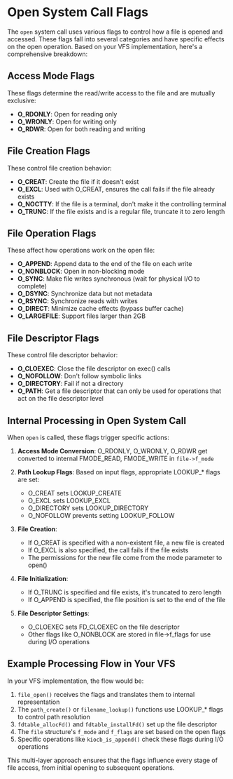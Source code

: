 # Open System Call Flags

The `open` system call uses various flags to control how a file is opened and accessed. These flags fall into several categories and have specific effects on the open operation. Based on your VFS implementation, here's a comprehensive breakdown:

## Access Mode Flags

These flags determine the read/write access to the file and are mutually exclusive:

- **O_RDONLY**: Open for reading only
- **O_WRONLY**: Open for writing only
- **O_RDWR**: Open for both reading and writing

## File Creation Flags

These control file creation behavior:

- **O_CREAT**: Create the file if it doesn't exist
- **O_EXCL**: Used with O_CREAT, ensures the call fails if the file already exists
- **O_NOCTTY**: If the file is a terminal, don't make it the controlling terminal
- **O_TRUNC**: If the file exists and is a regular file, truncate it to zero length

## File Operation Flags

These affect how operations work on the open file:

- **O_APPEND**: Append data to the end of the file on each write
- **O_NONBLOCK**: Open in non-blocking mode
- **O_SYNC**: Make file writes synchronous (wait for physical I/O to complete)
- **O_DSYNC**: Synchronize data but not metadata
- **O_RSYNC**: Synchronize reads with writes
- **O_DIRECT**: Minimize cache effects (bypass buffer cache)
- **O_LARGEFILE**: Support files larger than 2GB

## File Descriptor Flags

These control file descriptor behavior:

- **O_CLOEXEC**: Close the file descriptor on exec() calls
- **O_NOFOLLOW**: Don't follow symbolic links
- **O_DIRECTORY**: Fail if not a directory
- **O_PATH**: Get a file descriptor that can only be used for operations that act on the file descriptor level

## Internal Processing in Open System Call

When `open` is called, these flags trigger specific actions:

1. **Access Mode Conversion**: O_RDONLY, O_WRONLY, O_RDWR get converted to internal FMODE_READ, FMODE_WRITE in `file->f_mode`

2. **Path Lookup Flags**: Based on input flags, appropriate LOOKUP_* flags are set:
   - O_CREAT sets LOOKUP_CREATE
   - O_EXCL sets LOOKUP_EXCL
   - O_DIRECTORY sets LOOKUP_DIRECTORY
   - O_NOFOLLOW prevents setting LOOKUP_FOLLOW

3. **File Creation**:
   - If O_CREAT is specified with a non-existent file, a new file is created
   - If O_EXCL is also specified, the call fails if the file exists
   - The permissions for the new file come from the mode parameter to open()

4. **File Initialization**:
   - If O_TRUNC is specified and file exists, it's truncated to zero length
   - If O_APPEND is specified, the file position is set to the end of the file

5. **File Descriptor Settings**:
   - O_CLOEXEC sets FD_CLOEXEC on the file descriptor
   - Other flags like O_NONBLOCK are stored in file->f_flags for use during I/O operations

## Example Processing Flow in Your VFS

In your VFS implementation, the flow would be:

1. `file_open()` receives the flags and translates them to internal representation
2. The `path_create()` or `filename_lookup()` functions use LOOKUP_* flags to control path resolution
3. `fdtable_allocFd()` and `fdtable_installFd()` set up the file descriptor
4. The `file` structure's `f_mode` and `f_flags` are set based on the open flags
5. Specific operations like `kiocb_is_append()` check these flags during I/O operations

This multi-layer approach ensures that the flags influence every stage of file access, from initial opening to subsequent operations.